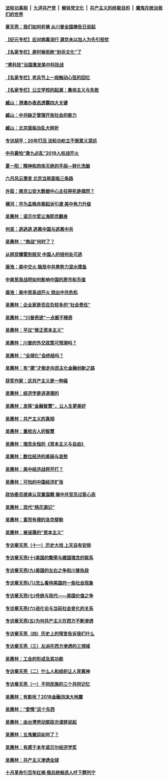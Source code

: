 ####  [法轮功真相](../../../../basic/blob/master/README.md?t=06232131) &nbsp;|&nbsp; [九评共产党](../../../../9ping.md/blob/master/README.md?t=06232131) &nbsp;|&nbsp; [解体党文化](../../../../jtdwh.md/blob/master/README.md?t=06232131)  &nbsp;|&nbsp; [共产主义的终极目的](../../../../gczydzjmd.md/blob/master/README.md?t=06232131) &nbsp;|&nbsp; [魔鬼在统治我们的世界](../../../../mgztzwmdsj.md/blob/master/README.md?t=06232131) 

#### [章天亮：我们如何祈祷 从川普全国祷告日说起](../pages/nsc423/n11944627.md?t=06232131) 

#### [【纪元专栏】应对病毒流行 渥京未以加人为先引担忧](../pages/nsc423/n11875714.md?t=06232131) 

#### [【名家专栏】是时候拒绝“封杀文化”了](../pages/nsc423/n11814093.md?t=06232131) 

#### [“黑科技”治国激发美中科技战](../pages/nsc423/n11638056.md?t=06232131) 

#### [【名家专栏】老兵节上一段触动心弦的回忆](../pages/nsc423/n11646016.md?t=06232131) 

#### [【名家专栏】公立学校的起源：集体主义与失败](../pages/nsc423/n11601833.md?t=06232131) 

#### [臧山：港澳办表态透露四大关键](../pages/nsc423/n11421628.md?t=06232131) 

#### [臧山：中共缺乏管理开放社会的能力](../pages/nsc423/n11407457.md?t=06232131) 

#### [臧山：北京面临治乱大转折](../pages/nsc423/n11406895.md?t=06232131) 

#### [专访胡平：20年打压 法轮功屹立不倒意义深远](../pages/nsc423/n11398800.md?t=06232131) 

#### [中共最怕“逢九必乱”2019人权战开火](../pages/nsc423/n11385248.md?t=06232131) 

#### [夏一阳：精神和肉体灭绝的手段—转化洗脑](../pages/nsc423/n11368250.md?t=06232131) 

#### [六月风云激变 北京当局面临三条路](../pages/nsc423/n11313668.md?t=06232131) 

#### [许茹：南京公安大数据中心主任猝死是偶然？](../pages/nsc423/n11064744.md?t=06232131) 

#### [横河：华为孟晚舟案起诉引渡 美中角力升级](../pages/nsc423/n11027230.md?t=06232131) 

#### [吴惠林：诺贝尔奖让海耶克翻身](../pages/nsc423/n10890049.md?t=06232131) 

#### [何坚：逃逃逃 逃离中国与逃离中共](../pages/nsc423/n10592891.md?t=06232131) 

#### [吴惠林：“商战”何时了？](../pages/nsc423/n10573558.md?t=06232131) 

#### [从网贷爆雷到股灾 中国人的钱何处可逃](../pages/nsc423/n10572800.md?t=06232131) 

#### [唐浩：美中交火 隐现中共黑势力混水摸鱼](../pages/nsc423/n10544040.md?t=06232131) 

#### [中美贸易战将如何影响中国的房市和币值](../pages/nsc423/n10543697.md?t=06232131) 

#### [唐浩：美中贸易战开火 烧出中共危机](../pages/nsc423/n10540126.md?t=06232131) 

#### [吴惠林：企业家是否应负较多的“社会责任”](../pages/nsc423/n10535022.md?t=06232131) 

#### [吴惠林：“川普奇迹”一点都不稀奇](../pages/nsc423/n10512808.md?t=06232131) 

#### [吴惠林：平议“修正资本主义”](../pages/nsc423/n10495724.md?t=06232131) 

#### [吴惠林：川普的外交政策可预测吗？](../pages/nsc423/n10462387.md?t=06232131) 

#### [吴惠林：“全球化”会终结吗？](../pages/nsc423/n10452838.md?t=06232131) 

#### [吴惠林：有“德”才能走向民主化金融创新之路](../pages/nsc423/n10432292.md?t=06232131) 

#### [获奖作家：这共产主义是一种癌](../pages/nsc423/n10431541.md?t=06232131) 

#### [吴惠林：经济学是讲道德的](../pages/nsc423/n10398014.md?t=06232131) 

#### [吴惠林：发挥“金融智慧”，让人生更美好](../pages/nsc423/n10375019.md?t=06232131) 

#### [吴惠林：共产主义的真相](../pages/nsc423/n10351394.md?t=06232131) 

#### [吴惠林：重拾古人的智慧](../pages/nsc423/n10337691.md?t=06232131) 

#### [吴惠林：理念永恒的《资本主义与自由》](../pages/nsc423/n10316274.md?t=06232131) 

#### [吴惠林：数位经济的美丽与哀愁](../pages/nsc423/n10292946.md?t=06232131) 

#### [吴惠林：美中经济战将开打？](../pages/nsc423/n10258825.md?t=06232131) 

#### [吴惠林：可怕的中国经济扩张](../pages/nsc423/n10219147.md?t=06232131) 

#### [政协委员提承认双重国籍 揭中共官员过客心态](../pages/nsc423/n10208809.md?t=06232131) 

#### [吴惠林：现代“桃花源记”](../pages/nsc423/n10185234.md?t=06232131) 

#### [吴惠林：富而有德的洛克斐勒](../pages/nsc423/n10142264.md?t=06232131) 

#### [吴惠林：被诬蔑的“资本主义”](../pages/nsc423/n10124816.md?t=06232131) 

#### [专访章天亮（十一）历史大戏 上天自有安排](../pages/nsc423/n10094905.md?t=06232131) 

#### [专访章天亮(十)美国的繁荣与建国理念的联系](../pages/nsc423/n10094899.md?t=06232131) 

#### [专访章天亮(九)美国的左右之争和川普执政](../pages/nsc423/n10094889.md?t=06232131) 

#### [专访章天亮(八)怎么看待美国的一些社会现象](../pages/nsc423/n10094857.md?t=06232131) 

#### [专访章天亮(七)传统与现代——美国价值之争](../pages/nsc423/n10093140.md?t=06232131) 

#### [专访章天亮(六)进化论与当前社会变化的关系](../pages/nsc423/n10092036.md?t=06232131) 

#### [专访章天亮(五)为何共产主义在西方不断渗透](../pages/nsc423/n10083620.md?t=06232131) 

#### [专访章天亮（四）历史上的预言告诉我们什么](../pages/nsc423/n10083606.md?t=06232131) 

#### [专访章天亮（三）左派在西方渗透的三领域](../pages/nsc423/n10081115.md?t=06232131) 

#### [吴惠林：工会的形成及其功能](../pages/nsc423/n10080633.md?t=06232131) 

#### [专访章天亮（二）什么人和组织让人背离神](../pages/nsc423/n10076637.md?t=06232131) 

#### [专访章天亮（一）不同民族的三个共同记忆](../pages/nsc423/n10074188.md?t=06232131) 

#### [吴惠林：有影呒？2018金融泡沫大地震](../pages/nsc423/n10040534.md?t=06232131) 

#### [吴惠林：“爱情”这个东西](../pages/nsc423/n10019423.md?t=06232131) 

#### [吴惠林：由台湾劳动部政次请辞说起](../pages/nsc423/n9979679.md?t=06232131) 

#### [吴惠林：五鬼搬运如何了？](../pages/nsc423/n9925338.md?t=06232131) 

#### [吴惠林：有感于本年诺贝尔经济学奖](../pages/nsc423/n9871883.md?t=06232131) 

#### [吴惠林：共产主义渗透全球](../pages/nsc423/n9812748.md?t=06232131) 

#### [十月革命引百年红祸 俄总统候选人吁下葬列宁](../pages/nsc423/n9810182.md?t=06232131) 

